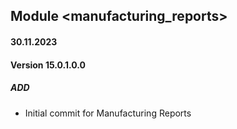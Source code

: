 ## Module <manufacturing_reports>

#### 30.11.2023
#### Version 15.0.1.0.0
##### ADD
- Initial commit for Manufacturing Reports
